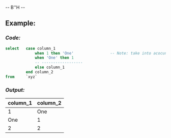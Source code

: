 -- B''H --

## Example:
### *Code:*

```SQL
select   case column_1
             when 1 then 'One'                -- Note: take into acocunt the data type
             when 'One' then 1
             -- ------------------
             else column_1
         end column_2
from     `xyz`
```

### *Output:*

|column_1|column_2|
|---|---|
| 1 | One |
| One | 1 |
| 2 | 2 |
     